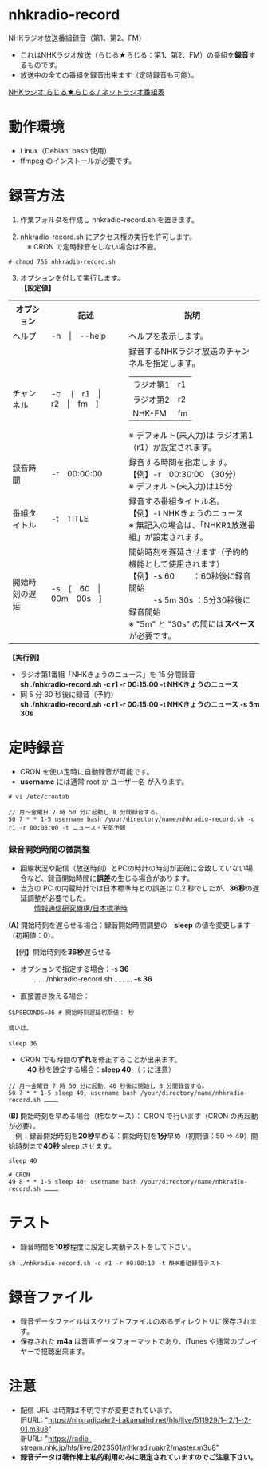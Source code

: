 # nhkradio-record
NHKラジオ放送番組録音（第1、第2、FM）

- これはNHKラジオ放送（らじる★らじる：第1、第2、FM）の番組を**録音**するものです。
- 放送中の全ての番組を録音出来ます（定時録音も可能）。

[NHKラジオ らじる★らじる / ネットラジオ番組表](https://www.nhk.or.jp/radio/hensei/)  

# 動作環境  
- Linux（Debian: bash 使用）
- ffmpeg のインストールが必要です。

# 録音方法  
1. 作業フォルダを作成し nhkradio-record.sh を置きます。  

2. nhkradio-record.sh にアクセス権の実行を許可します。  
 　※ CRON で定時録音をしない場合は不要。
 ```
 # chmod 755 nhkradio-record.sh
 ```
3. オプションを付して実行します。  
  **【設定値】**  
  
<table>
<tr>
  <th>オプション</th><th>記述</th><th>説明</th>
</tr>  

<tr>
  <td>ヘルプ</td>
  <td>-h　|　--help  </td>
  <td>
 ヘルプを表示します。
  </td>
</tr>

<tr>
  <td>チャンネル</td>
  <td>-c　 [　r1　|　r2　|　fm　]</td>
  <td>
    録音するNHKラジオ放送のチャンネルを指定します。 
<table>
<tr>
  <td>ラジオ第1</td><td>r1</td>
</tr>
<tr>
  <td>ラジオ第2</td><td>r2</td>
</tr>
<tr>
  <td>NHK-FM</td><td>fm</td>
</tr>
</table>
    ※ デフォルト(未入力)は ラジオ第1 （r1）が設定されます。
  </td>
</tr>
  
<tr>
  <td>録音時間</td>
  <td>-r　00:00:00  </td>
  <td>
 録音する時間を指定します。<br>  
 【例】-r　00:30:00 （30分）<br>  
 ※ デフォルト(未入力)は15分
  </td>
</tr>

  
<tr>
  <td>番組タイトル</td>
  <td>-t　TITLE</td>
  <td>
録音する番組タイトル名。<br>  
【例】-t NHKきょうのニュース<br>  
※ 無記入の場合は、「NHKR1放送番組」が設定されます。
  
  </td>
</tr>

  
<tr>
  <td>開始時刻の遅延</td>
  <td>-s　[　60　|　00m　00s　]</td>
  <td>
 開始時刻を遅延させます（予約的機能として使用されます）<br>  
【例】-s 60 　　：60秒後に録音開始<br>  
　　　-s 5m 30s ：5分30秒後に録音開始<br>  
※ "5m" と "30s" の間には<strong>スペース</strong>が必要です。  
  </td>
</tr>
</table>

**【実行例】**  
   
- ラジオ第1番組「NHKきょうのニュース」を 15 分間録音  
  **sh ./nhkradio-record.sh -c r1 -r 00:15:00 -t NHKきょうのニュース**    
- 同 5 分 30 秒後に録音（予約）  
  **sh ./nhkradio-record.sh -c r1 -r 00:15:00 -t NHKきょうのニュース -s 5m 30s**    
  

# 定時録音
  
- CRON を使い定時に自動録音が可能です。
- **username** には通常 root か ユーザー名 が入ります。  
```
# vi /etc/crontab  

// 月〜金曜日 7 時 50 分に起動し 8 分間録音する。　
50 7 * * 1-5 username bash /your/directory/name/nhkradio-record.sh -c r1 -r 00:08:00 -t ニュース・天気予報  
```

### 録音開始時間の微調整   
- 回線状況や配信（放送時刻）とPCの時計の時刻が正確に合致していない場合など、録音開始時間に**誤差**の生じる場合があります。  
- 当方の PC の内蔵時計では日本標準時との誤差は 0.2 秒でしたが、**36秒**の遅延調整が必要でした。  
　　[情報通信研究機構/日本標準時](https://www.nict.go.jp/JST/JST5.html)

**(A)** 開始時刻を遅らせる場合：録音開始時間調整の　**sleep** の値を変更します（初期値：0）。  

　【例】開始時刻を**36秒**遅らせる  
- オプションで指定する場合：-s **36**  
　　……/nhkradio-record.sh ……… **-s 36**  

- 直接書き換える場合：
```
SLPSECONDS=36 # 開始時刻遅延初期値： 秒

或いは、

sleep 36　  
```
- CRON でも時間の**ずれ**を修正することが出来ます。  
　**40** 秒を設定する場合：**sleep 40;**（<strong>；</strong>に注意）  
 ```
// 月〜金曜日 7 時 50 分に起動、40 秒後に開始し 8 分間録音する。　
50 7 * * 1-5 sleep 40; username bash /your/directory/name/nhkradio-record.sh …………  
```

**(B)** 開始時刻を早める場合（稀なケース）： CRON で行います（CRON の再起動が必要）。  
　例：録音開始時刻を**20秒**早める：開始時刻を**1分**早め（初期値：50 ⇒ 49）開始時刻まで**40秒** sleep させます。
```
sleep 40

# CRON
49 8 * * 1-5 sleep 40; username bash /your/directory/name/nhkradio-record.sh ………… 
```

# テスト  
- 録音時間を**10秒**程度に設定し実動テストをして下さい。
```
sh ./nhkradio-record.sh -c r1 -r 00:00:10 -t NHK番組録音テスト
```

# 録音ファイル  

- 録音データファイルはスクリプトファイルのあるディレクトリに保存されます。  
- 保存された **m4a** は音声データフォーマットであり、iTunes や通常のプレイヤーで視聴出来ます。 

# 注意  
- 配信 URL は時期は不明ですが変更されています。  
旧URL: "https://nhkradioakr2-i.akamaihd.net/hls/live/511929/1-r2/1-r2-01.m3u8"  
新URL: "https://radio-stream.nhk.jp/hls/live/2023501/nhkradiruakr2/master.m3u8"
- **録音データは著作権上私的利用のみに限定されていますのでご注意下さい。**




